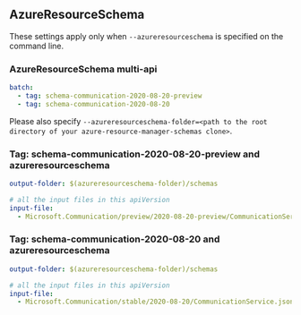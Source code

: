 ## AzureResourceSchema

These settings apply only when `--azureresourceschema` is specified on the command line.

### AzureResourceSchema multi-api

``` yaml $(azureresourceschema) && $(multiapi)
batch:
  - tag: schema-communication-2020-08-20-preview
  - tag: schema-communication-2020-08-20

```

Please also specify `--azureresourceschema-folder=<path to the root directory of your azure-resource-manager-schemas clone>`.

### Tag: schema-communication-2020-08-20-preview and azureresourceschema

``` yaml $(tag) == 'schema-communication-2020-08-20-preview' && $(azureresourceschema)
output-folder: $(azureresourceschema-folder)/schemas

# all the input files in this apiVersion
input-file:
  - Microsoft.Communication/preview/2020-08-20-preview/CommunicationService.json

```

### Tag: schema-communication-2020-08-20 and azureresourceschema

``` yaml $(tag) == 'schema-communication-2020-08-20' && $(azureresourceschema)
output-folder: $(azureresourceschema-folder)/schemas

# all the input files in this apiVersion
input-file:
  - Microsoft.Communication/stable/2020-08-20/CommunicationService.json

```
